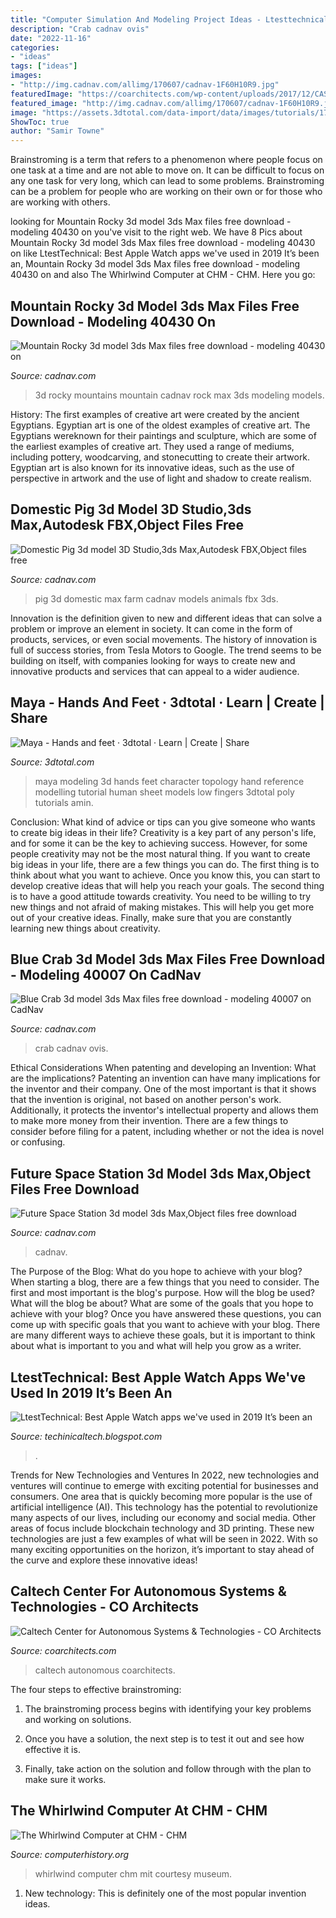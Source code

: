 ```yaml
---
title: "Computer Simulation And Modeling Project Ideas - Ltesttechnical: Best Apple Watch Apps We&#039;ve Used In 2019 It’s Been An"
description: "Crab cadnav ovis"
date: "2022-11-16"
categories:
- "ideas"
tags: ["ideas"]
images:
- "http://img.cadnav.com/allimg/170607/cadnav-1F60H10R9.jpg"
featuredImage: "https://coarchitects.com/wp-content/uploads/2017/12/CAST_013-768x400.jpg"
featured_image: "http://img.cadnav.com/allimg/170607/cadnav-1F60H10R9.jpg"
image: "https://assets.3dtotal.com/data-import/data/images/tutorials/1795-tid-mainimage-jpg.lb3c01.image.qr3.jpg"
ShowToc: true
author: "Samir Towne"
---
```



Brainstroming is a term that refers to a phenomenon where people focus on one task at a time and are not able to move on. It can be difficult to focus on any one task for very long, which can lead to some problems. Brainstroming can be a problem for people who are working on their own or for those who are working with others.

	

		
looking for Mountain Rocky 3d model 3ds Max files free download - modeling 40430 on you've visit to the right web. We have 8 Pics about Mountain Rocky 3d model 3ds Max files free download - modeling 40430 on like LtestTechnical: Best Apple Watch apps we&#039;ve used in 2019 It’s been an, Mountain Rocky 3d model 3ds Max files free download - modeling 40430 on and also The Whirlwind Computer at CHM - CHM. Here you go:
		
    
## Mountain Rocky 3d Model 3ds Max Files Free Download - Modeling 40430 On

<img loading=lazy src="http://img.cadnav.com/allimg/170607/cadnav-1F60H10R9.jpg" onerror="this.onerror=null;this.src='https://tse3.mm.bing.net/th?id=OIP.nfEMDLq-ffJuNkzNEopF_gHaFj&amp;pid=15.1';" alt="Mountain Rocky 3d model 3ds Max files free download - modeling 40430 on">

_Source: cadnav.com_

>3d rocky mountains mountain cadnav rock max 3ds modeling models. 

	

History: The first examples of creative art were created by the ancient Egyptians.
Egyptian art is one of the oldest examples of creative art. The Egyptians wereknown for their paintings and sculpture, which are some of the earliest examples of creative art. They used a range of mediums, including pottery, woodcarving, and stonecutting to create their artwork. Egyptian art is also known for its innovative ideas, such as the use of perspective in artwork and the use of light and shadow to create realism.

    
## Domestic Pig 3d Model 3D Studio,3ds Max,Autodesk FBX,Object Files Free

<img loading=lazy src="https://img.cadnav.com/allimg/170521/cadnav-1F521112K7.jpg" onerror="this.onerror=null;this.src='https://tse2.mm.bing.net/th?id=OIP.seMcyTGq3eQLceS-WGmOFwHaFj&amp;pid=15.1';" alt="Domestic Pig 3d model 3D Studio,3ds Max,Autodesk FBX,Object files free">

_Source: cadnav.com_

>pig 3d domestic max farm cadnav models animals fbx 3ds. 

	

Innovation is the definition given to new and different ideas that can solve a problem or improve an element in society. It can come in the form of products, services, or even social movements. The history of innovation is full of success stories, from Tesla Motors to Google. The trend seems to be building on itself, with companies looking for ways to create new and innovative products and services that can appeal to a wider audience.

    
## Maya - Hands And Feet · 3dtotal · Learn | Create | Share

<img loading=lazy src="https://assets.3dtotal.com/data-import/data/images/tutorials/1795-tid-mainimage-jpg.lb3c01.image.qr3.jpg" onerror="this.onerror=null;this.src='https://tse3.mm.bing.net/th?id=OIP.JCLEZ50QejGnxfmXeJU7VQHaEK&amp;pid=15.1';" alt="Maya - Hands and feet · 3dtotal · Learn | Create | Share">

_Source: 3dtotal.com_

>maya modeling 3d hands feet character topology hand reference modelling tutorial human sheet models low fingers 3dtotal poly tutorials amin. 

	

Conclusion: What kind of advice or tips can you give someone who wants to create big ideas in their life?
Creativity is a key part of any person's life, and for some it can be the key to achieving success. However, for some people creativity may not be the most natural thing. If you want to create big ideas in your life, there are a few things you can do. The first thing is to think about what you want to achieve. Once you know this, you can start to develop creative ideas that will help you reach your goals. The second thing is to have a good attitude towards creativity. You need to be willing to try new things and not afraid of making mistakes. This will help you get more out of your creative ideas. Finally, make sure that you are constantly learning new things about creativity.

    
## Blue Crab 3d Model 3ds Max Files Free Download - Modeling 40007 On CadNav

<img loading=lazy src="https://img.cadnav.com/allimg/170518/cadnav-1F51P02121.jpg" onerror="this.onerror=null;this.src='https://tse2.mm.bing.net/th?id=OIP.eAQLIZ81kvyjo6VIRsCayAHaFj&amp;pid=15.1';" alt="Blue Crab 3d model 3ds Max files free download - modeling 40007 on CadNav">

_Source: cadnav.com_

>crab cadnav ovis. 

	

Ethical Considerations When patenting and developing an Invention: What are the implications?
Patenting an invention can have many implications for the inventor and their company. One of the most important is that it shows that the invention is original, not based on another person's work. Additionally, it protects the inventor's intellectual property and allows them to make more money from their invention. There are a few things to consider before filing for a patent, including whether or not the idea is novel or confusing.

    
## Future Space Station 3d Model 3ds Max,Object Files Free Download

<img loading=lazy src="https://img.cadnav.com/allimg/170212/cadnav-1F212162021-50.jpg" onerror="this.onerror=null;this.src='https://tse1.mm.bing.net/th?id=OIP.Wp524nwGtn0da0BRyVpPaQHaFj&amp;pid=15.1';" alt="Future Space Station 3d model 3ds Max,Object files free download">

_Source: cadnav.com_

>cadnav. 

	

The Purpose of the Blog: What do you hope to achieve with your blog?
When starting a blog, there are a few things that you need to consider. The first and most important is the blog's purpose. How will the blog be used? What will the blog be about? What are some of the goals that you hope to achieve with your blog? Once you have answered these questions, you can come up with specific goals that you want to achieve with your blog. There are many different ways to achieve these goals, but it is important to think about what is important to you and what will help you grow as a writer.

    
## LtestTechnical: Best Apple Watch Apps We&#039;ve Used In 2019 It’s Been An

<img loading=lazy src="https://lh5.googleusercontent.com/proxy/ySrKQaYjS9gyxh2LConac_MYYrkvyv99GhyQxVgDM9BghxFyJWdhKaaCnlq7_YRFvAjaE0W3Xm9NYb787dQylNm0D_PfdJZh3_w3sNhGYA=w1200-h630-p-k-no-nu" onerror="this.onerror=null;this.src='https://tse2.mm.bing.net/th?id=OIP.RpA6hGS32hc2VIVNEvtmXwHaEK&amp;pid=15.1';" alt="LtestTechnical: Best Apple Watch apps we&#039;ve used in 2019 It’s been an">

_Source: techinicaltech.blogspot.com_

>. 

	

Trends for New Technologies and Ventures
In 2022, new technologies and ventures will continue to emerge with exciting potential for businesses and consumers. One area that is quickly becoming more popular is the use of artificial intelligence (AI). This technology has the potential to revolutionize many aspects of our lives, including our economy and social media. Other areas of focus include blockchain technology and 3D printing. These new technologies are just a few examples of what will be seen in 2022. With so many exciting opportunities on the horizon, it’s important to stay ahead of the curve and explore these innovative ideas!

    
## Caltech Center For Autonomous Systems &amp; Technologies - CO Architects

<img loading=lazy src="https://coarchitects.com/wp-content/uploads/2017/12/CAST_013-768x400.jpg" onerror="this.onerror=null;this.src='https://tse4.mm.bing.net/th?id=OIP.sE-LdpBDanFd88QG1lFIqAHaD2&amp;pid=15.1';" alt="Caltech Center for Autonomous Systems &amp; Technologies - CO Architects">

_Source: coarchitects.com_

>caltech autonomous coarchitects. 

	

The four steps to effective brainstroming:
1. The brainstroming process begins with identifying your key problems and working on solutions.
2. Once you have a solution, the next step is to test it out and see how effective it is.

3. Finally, take action on the solution and follow through with the plan to make sure it works.

    
## The Whirlwind Computer At CHM - CHM

<img loading=lazy src="https://computerhistory.org/wp-content/uploads/2019/07/WWLargeSketch2.jpg" onerror="this.onerror=null;this.src='https://tse1.mm.bing.net/th?id=OIP.95W7RNtbOJtuF0tpS4fWcgHaDd&amp;pid=15.1';" alt="The Whirlwind Computer at CHM - CHM">

_Source: computerhistory.org_

>whirlwind computer chm mit courtesy museum. 

	

1) New technology: This is definitely one of the most popular invention ideas.

